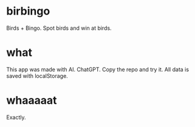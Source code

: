 # birbingo

Birds + Bingo. Spot birds and win at birds.

# what

This app was made with AI. ChatGPT. Copy the repo and try it. All data is saved with localStorage.

# whaaaaat

Exactly.
